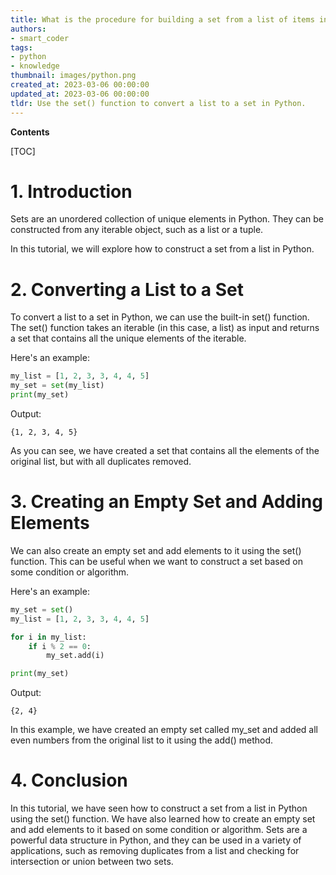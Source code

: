 ```yaml
---
title: What is the procedure for building a set from a list of items in python?
authors:
- smart_coder
tags:
- python
- knowledge
thumbnail: images/python.png
created_at: 2023-03-06 00:00:00
updated_at: 2023-03-06 00:00:00
tldr: Use the set() function to convert a list to a set in Python.
---
```


**Contents**

[TOC]

# 1. Introduction

Sets are an unordered collection of unique elements in Python. They can be constructed from any iterable object, such as a list or a tuple.

In this tutorial, we will explore how to construct a set from a list in Python.

# 2. Converting a List to a Set

To convert a list to a set in Python, we can use the built-in set() function. The set() function takes an iterable (in this case, a list) as input and returns a set that contains all the unique elements of the iterable.

Here's an example:

```python
my_list = [1, 2, 3, 3, 4, 4, 5]
my_set = set(my_list)
print(my_set)
```

Output:

```
{1, 2, 3, 4, 5}
```

As you can see, we have created a set that contains all the elements of the original list, but with all duplicates removed.

# 3. Creating an Empty Set and Adding Elements

We can also create an empty set and add elements to it using the set() function. This can be useful when we want to construct a set based on some condition or algorithm.

Here's an example:

```python
my_set = set()
my_list = [1, 2, 3, 3, 4, 4, 5]

for i in my_list:
    if i % 2 == 0:
        my_set.add(i)

print(my_set)
```

Output: 

```
{2, 4}
```

In this example, we have created an empty set called my_set and added all even numbers from the original list to it using the add() method.

# 4. Conclusion

In this tutorial, we have seen how to construct a set from a list in Python using the set() function. We have also learned how to create an empty set and add elements to it based on some condition or algorithm. Sets are a powerful data structure in Python, and they can be used in a variety of applications, such as removing duplicates from a list and checking for intersection or union between two sets.
